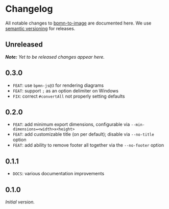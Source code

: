 # Changelog

All notable changes to [bpmn-to-image](https://github.com/bpmn-io/bpmn-to-image) are documented here. We use [semantic versioning](http://semver.org/) for releases.

## Unreleased

___Note:__ Yet to be released changes appear here._

## 0.3.0

* `FEAT`: use `bpmn-js@3` for rendering diagrams
* `FEAT`: support `;` as an option delimiter on Windows
* `FIX`: correct `#convertAll` not properly setting defaults

## 0.2.0

* `FEAT`: add minimum export dimensions, configurable via `--min-dimensions=<width>x<height>`
* `FEAT`: add customizable title (on per default); disable via `--no-title` option
* `FEAT`: add ability to remove footer all together via the `--no-footer` option

## 0.1.1

* `DOCS`: various documentation improvements

## 0.1.0

_Initial version._